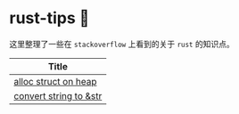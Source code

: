 # rust-tips 🦀

这里整理了一些在 `stackoverflow` 上看到的关于 `rust` 的知识点。

| Title |
|-|
| [alloc struct on heap](./posts/alloc-struct-on-heap.md) |
| [convert string to &str](./posts/convert-string-to-str.md) |
